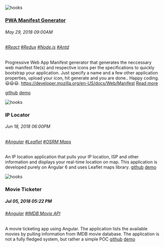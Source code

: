 ![hooks](/images/100000.png)
### [PWA Manifest Generator](/portfolio/20001)
###### May 29, 2018 09:00AM
###### [#React](/react) [#Redux](/redux) [#Node.js](/node) [#Antd](/antd)
Progressive Web App Manifest generator that generates the neccessary web manifest file(s) and respective icons per the 
specifications to quickly bootstrap your application. Just specify a name and a few other application properties, 
upload your icon, hit generate and you are done.. Happy coding. 😃😃😃.
<a href='https://developer.mozilla.org/en-US/docs/Web/Manifest'>https://developer.mozilla.org/en-US/docs/Web/Manifest</a>
[Read more](/portfolio/20001)

[github](https://github.com/simonkiruku/pwa-client)
[demo](https://skdev.work/apps/pwa)

![hooks](/images/100001.png)
### IP Locator
###### Jun 18, 2018 06:00PM
###### [#Angular](/react) [#Leaflet](/redux) [#OSRM Maps](/node)
An IP location application that pulls your IP location, ISP and other information and displays your real-time location on map.
This application is developed purely on Angular 6 and uses Leaflet maps library.
[github](https://github.com/simonkiruku/pwa-client)
[demo](https://skdev.work/apps/pwa)

![hooks](/images/100002.png)
### Movie Ticketer
##### Jul 05, 2018 05:22 PM
###### [#Angular](/react) [#IMDB Movie API](/redux)
A movie ticketing app using Angular. The application lists the available movies by pulling information from IMDB movie database. 
The application is not a fully fledged system, but rather a simple POC
[github](https://github.com/simonkiruku/pwa-client)
[demo](https://skdev.work/apps/pwa)
